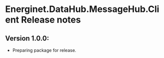 # Energinet.DataHub.MessageHub.Client Release notes

## Version 1.0.0:
- Preparing package for release.
